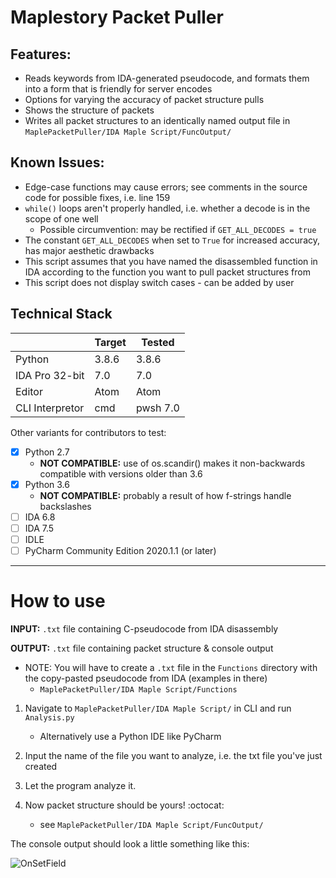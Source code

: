 # Maplestory Packet Puller

## Features:
 - Reads keywords from IDA-generated pseudocode, and formats them into a form that is friendly for server encodes
 - Options for varying the accuracy of packet structure pulls
 - Shows the structure of packets
 - Writes all packet structures to an identically named output file in `MaplePacketPuller/IDA Maple Script/FuncOutput/`
 
## Known Issues:
  - Edge-case functions may cause errors; see comments in the source code for possible fixes, i.e. line 159
  - `while()` loops aren't properly handled, i.e. whether a decode is in the scope of one well
    - Possible circumvention: may be rectified if `GET_ALL_DECODES = true`
  - The constant `GET_ALL_DECODES` when set to `True` for increased accuracy, has major aesthetic drawbacks
  - This script assumes that you have named the disassembled function in IDA according to the function you want to pull packet structures from
  - This script does not display switch cases - can be added by user

## Technical Stack
|  | Target | Tested |
| --- | --- | --- |
| Python | 3.8.6 | 3.8.6 |
| IDA Pro 32-bit | 7.0 | 7.0 |
| Editor | Atom | Atom |
| CLI Interpretor | cmd | pwsh 7.0 |

Other variants for contributors to test:
  - [x] Python 2.7
    - **NOT COMPATIBLE:** use of os.scandir() makes it non-backwards compatible with versions older than 3.6
  - [x] Python 3.6
    - **NOT COMPATIBLE:** probably a result of how f-strings handle backslashes
  - [ ] IDA 6.8
  - [ ] IDA 7.5
  - [ ] IDLE
  - [ ] PyCharm Community Edition 2020.1.1 (or later)

---
# How to use

**INPUT:**  `.txt` file containing C-pseudocode from IDA disassembly

**OUTPUT:**  `.txt` file containing packet structure & console output


- NOTE: You will have to create a `.txt` file in the `Functions` directory with the copy-pasted pseudocode from IDA (examples in there)
  - `MaplePacketPuller/IDA Maple Script/Functions`
 
1. Navigate to `MaplePacketPuller/IDA Maple Script/` in CLI and run `Analysis.py`
    - Alternatively use a Python IDE like PyCharm
 
2. Input the name of the file you want to analyze, i.e. the txt file you've just created
 
3. Let the program analyze it.
 
4. Now packet structure should be yours! :octocat:
    - see `MaplePacketPuller/IDA Maple Script/FuncOutput/`

 The console output should look a little something like this:
 
 ![OnSetField](https://media.discordapp.net/attachments/746519006961336370/755117561024086036/061591b5c3d0f4a3247f9367b91b9843.png)

